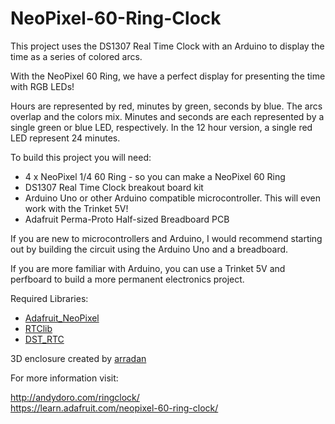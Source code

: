 NeoPixel-60-Ring-Clock
======================

This project uses the DS1307 Real Time Clock with an Arduino to display the time as a series of colored arcs.

With the NeoPixel 60 Ring, we have a perfect display for presenting the time with RGB LEDs!

Hours are represented by red, minutes by green, seconds by blue. The arcs overlap and the colors mix. Minutes and seconds are each represented by a single green or blue LED, respectively. In the 12 hour version, a single red LED represent 24 minutes.

To build this project you will need:

* 4 x NeoPixel 1/4 60 Ring - so you can make a NeoPixel 60 Ring
* DS1307 Real Time Clock breakout board kit
* Arduino Uno or other Arduino compatible microcontroller. This will even work with the Trinket 5V!
* Adafruit Perma-Proto Half-sized Breadboard PCB

If you are new to microcontrollers and Arduino, I would recommend starting out by building the circuit using the Arduino Uno and a breadboard.

If you are more familiar with Arduino, you can use a Trinket 5V and perfboard to build a more permanent electronics project.

Required Libraries:

* [Adafruit_NeoPixel](https://github.com/adafruit/Adafruit_NeoPixel)
* [RTClib](https://github.com/adafruit/RTClib)
* [DST_RTC](https://github.com/andydoro/DST_RTC)


3D enclosure created by [arradan](https://www.thingiverse.com/arradan/about)


For more information visit:

http://andydoro.com/ringclock/ \
https://learn.adafruit.com/neopixel-60-ring-clock/
